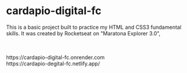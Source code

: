 # cardapio-digital-fc
This is a basic project built to practice my HTML and CSS3 fundamental skills. It was created by Rocketseat on "Maratona Explorer 3.0",  

<br />
<br />
https://cardapio-digital-fc.onrender.com
<br />
https://cardapio-degital-fc.netlify.app/
